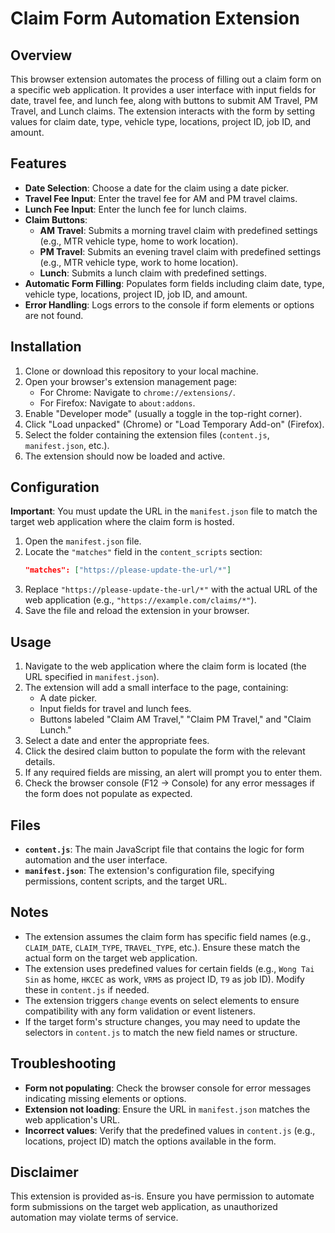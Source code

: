 # Claim Form Automation Extension

## Overview
This browser extension automates the process of filling out a claim form on a specific web application. It provides a user interface with input fields for date, travel fee, and lunch fee, along with buttons to submit AM Travel, PM Travel, and Lunch claims. The extension interacts with the form by setting values for claim date, type, vehicle type, locations, project ID, job ID, and amount.

## Features
- **Date Selection**: Choose a date for the claim using a date picker.
- **Travel Fee Input**: Enter the travel fee for AM and PM travel claims.
- **Lunch Fee Input**: Enter the lunch fee for lunch claims.
- **Claim Buttons**:
  - **AM Travel**: Submits a morning travel claim with predefined settings (e.g., MTR vehicle type, home to work location).
  - **PM Travel**: Submits an evening travel claim with predefined settings (e.g., MTR vehicle type, work to home location).
  - **Lunch**: Submits a lunch claim with predefined settings.
- **Automatic Form Filling**: Populates form fields including claim date, type, vehicle type, locations, project ID, job ID, and amount.
- **Error Handling**: Logs errors to the console if form elements or options are not found.

## Installation
1. Clone or download this repository to your local machine.
2. Open your browser's extension management page:
   - For Chrome: Navigate to `chrome://extensions/`.
   - For Firefox: Navigate to `about:addons`.
3. Enable "Developer mode" (usually a toggle in the top-right corner).
4. Click "Load unpacked" (Chrome) or "Load Temporary Add-on" (Firefox).
5. Select the folder containing the extension files (`content.js`, `manifest.json`, etc.).
6. The extension should now be loaded and active.

## Configuration
**Important**: You must update the URL in the `manifest.json` file to match the target web application where the claim form is hosted.

1. Open the `manifest.json` file.
2. Locate the `"matches"` field in the `content_scripts` section:
   ```json
   "matches": ["https://please-update-the-url/*"]
   ```
3. Replace `"https://please-update-the-url/*"` with the actual URL of the web application (e.g., `"https://example.com/claims/*"`).
4. Save the file and reload the extension in your browser.

## Usage
1. Navigate to the web application where the claim form is located (the URL specified in `manifest.json`).
2. The extension will add a small interface to the page, containing:
   - A date picker.
   - Input fields for travel and lunch fees.
   - Buttons labeled "Claim AM Travel," "Claim PM Travel," and "Claim Lunch."
3. Select a date and enter the appropriate fees.
4. Click the desired claim button to populate the form with the relevant details.
5. If any required fields are missing, an alert will prompt you to enter them.
6. Check the browser console (F12 → Console) for any error messages if the form does not populate as expected.

## Files
- **`content.js`**: The main JavaScript file that contains the logic for form automation and the user interface.
- **`manifest.json`**: The extension's configuration file, specifying permissions, content scripts, and the target URL.

## Notes
- The extension assumes the claim form has specific field names (e.g., `CLAIM_DATE`, `CLAIM_TYPE`, `TRAVEL_TYPE`, etc.). Ensure these match the actual form on the target web application.
- The extension uses predefined values for certain fields (e.g., `Wong Tai Sin` as home, `HKCEC` as work, `VRMS` as project ID, `T9` as job ID). Modify these in `content.js` if needed.
- The extension triggers `change` events on select elements to ensure compatibility with any form validation or event listeners.
- If the target form's structure changes, you may need to update the selectors in `content.js` to match the new field names or structure.

## Troubleshooting
- **Form not populating**: Check the browser console for error messages indicating missing elements or options.
- **Extension not loading**: Ensure the URL in `manifest.json` matches the web application's URL.
- **Incorrect values**: Verify that the predefined values in `content.js` (e.g., locations, project ID) match the options available in the form.


## Disclaimer
This extension is provided as-is. Ensure you have permission to automate form submissions on the target web application, as unauthorized automation may violate terms of service.